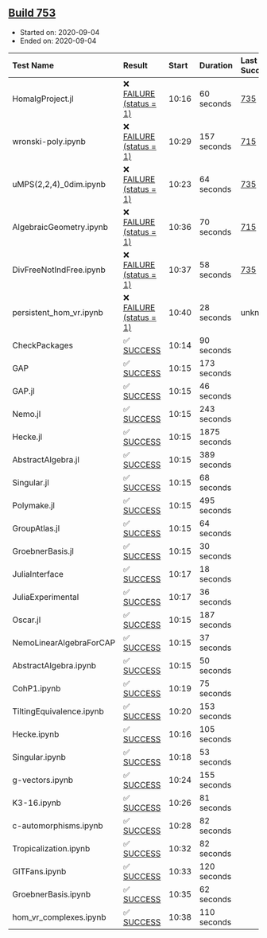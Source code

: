## [Build 753](https://oscarci.mathematik.uni-kl.de/job/oscar-stable/753/)

* Started on: 2020-09-04
* Ended on: 2020-09-04

| Test Name    | Result | Start | Duration | Last Success | First Failure |
|:-------------|:-------|:------|:---------|:-------------|:--------------|
| HomalgProject.jl | ❌ [FAILURE (status = 1)](https://oscarci.mathematik.uni-kl.de/job/oscar-stable/753/artifact/logs/build-753/HomalgProject.jl.log) | 10:16 | 60 seconds | [735](https://oscarci.mathematik.uni-kl.de/job/oscar-stable/735/) | [736](https://oscarci.mathematik.uni-kl.de/job/oscar-stable/736/) |
| wronski-poly.ipynb | ❌ [FAILURE (status = 1)](https://oscarci.mathematik.uni-kl.de/job/oscar-stable/753/artifact/logs/build-753/wronski-poly.ipynb.log) | 10:29 | 157 seconds | [715](https://oscarci.mathematik.uni-kl.de/job/oscar-stable/715/) | [716](https://oscarci.mathematik.uni-kl.de/job/oscar-stable/716/) |
| uMPS(2,2,4)_0dim.ipynb | ❌ [FAILURE (status = 1)](https://oscarci.mathematik.uni-kl.de/job/oscar-stable/753/artifact/logs/build-753/uMPS-2-2-4-_0dim.ipynb.log) | 10:23 | 64 seconds | [735](https://oscarci.mathematik.uni-kl.de/job/oscar-stable/735/) | [736](https://oscarci.mathematik.uni-kl.de/job/oscar-stable/736/) |
| AlgebraicGeometry.ipynb | ❌ [FAILURE (status = 1)](https://oscarci.mathematik.uni-kl.de/job/oscar-stable/753/artifact/logs/build-753/AlgebraicGeometry.ipynb.log) | 10:36 | 70 seconds | [715](https://oscarci.mathematik.uni-kl.de/job/oscar-stable/715/) | [716](https://oscarci.mathematik.uni-kl.de/job/oscar-stable/716/) |
| DivFreeNotIndFree.ipynb | ❌ [FAILURE (status = 1)](https://oscarci.mathematik.uni-kl.de/job/oscar-stable/753/artifact/logs/build-753/DivFreeNotIndFree.ipynb.log) | 10:37 | 58 seconds | [735](https://oscarci.mathematik.uni-kl.de/job/oscar-stable/735/) | [736](https://oscarci.mathematik.uni-kl.de/job/oscar-stable/736/) |
| persistent_hom_vr.ipynb | ❌ [FAILURE (status = 1)](https://oscarci.mathematik.uni-kl.de/job/oscar-stable/753/artifact/logs/build-753/persistent_hom_vr.ipynb.log) | 10:40 | 28 seconds | unknown | unknown |
| CheckPackages | ✅ [SUCCESS](https://oscarci.mathematik.uni-kl.de/job/oscar-stable/753/artifact/logs/build-753/CheckPackages.log) | 10:14 | 90 seconds |  |  |
| GAP | ✅ [SUCCESS](https://oscarci.mathematik.uni-kl.de/job/oscar-stable/753/artifact/logs/build-753/GAP.log) | 10:15 | 173 seconds |  |  |
| GAP.jl | ✅ [SUCCESS](https://oscarci.mathematik.uni-kl.de/job/oscar-stable/753/artifact/logs/build-753/GAP.jl.log) | 10:15 | 46 seconds |  |  |
| Nemo.jl | ✅ [SUCCESS](https://oscarci.mathematik.uni-kl.de/job/oscar-stable/753/artifact/logs/build-753/Nemo.jl.log) | 10:15 | 243 seconds |  |  |
| Hecke.jl | ✅ [SUCCESS](https://oscarci.mathematik.uni-kl.de/job/oscar-stable/753/artifact/logs/build-753/Hecke.jl.log) | 10:15 | 1875 seconds |  |  |
| AbstractAlgebra.jl | ✅ [SUCCESS](https://oscarci.mathematik.uni-kl.de/job/oscar-stable/753/artifact/logs/build-753/AbstractAlgebra.jl.log) | 10:15 | 389 seconds |  |  |
| Singular.jl | ✅ [SUCCESS](https://oscarci.mathematik.uni-kl.de/job/oscar-stable/753/artifact/logs/build-753/Singular.jl.log) | 10:15 | 68 seconds |  |  |
| Polymake.jl | ✅ [SUCCESS](https://oscarci.mathematik.uni-kl.de/job/oscar-stable/753/artifact/logs/build-753/Polymake.jl.log) | 10:15 | 495 seconds |  |  |
| GroupAtlas.jl | ✅ [SUCCESS](https://oscarci.mathematik.uni-kl.de/job/oscar-stable/753/artifact/logs/build-753/GroupAtlas.jl.log) | 10:15 | 64 seconds |  |  |
| GroebnerBasis.jl | ✅ [SUCCESS](https://oscarci.mathematik.uni-kl.de/job/oscar-stable/753/artifact/logs/build-753/GroebnerBasis.jl.log) | 10:15 | 30 seconds |  |  |
| JuliaInterface | ✅ [SUCCESS](https://oscarci.mathematik.uni-kl.de/job/oscar-stable/753/artifact/logs/build-753/JuliaInterface.log) | 10:17 | 18 seconds |  |  |
| JuliaExperimental | ✅ [SUCCESS](https://oscarci.mathematik.uni-kl.de/job/oscar-stable/753/artifact/logs/build-753/JuliaExperimental.log) | 10:17 | 36 seconds |  |  |
| Oscar.jl | ✅ [SUCCESS](https://oscarci.mathematik.uni-kl.de/job/oscar-stable/753/artifact/logs/build-753/Oscar.jl.log) | 10:15 | 187 seconds |  |  |
| NemoLinearAlgebraForCAP | ✅ [SUCCESS](https://oscarci.mathematik.uni-kl.de/job/oscar-stable/753/artifact/logs/build-753/NemoLinearAlgebraForCAP.log) | 10:15 | 37 seconds |  |  |
| AbstractAlgebra.ipynb | ✅ [SUCCESS](https://oscarci.mathematik.uni-kl.de/job/oscar-stable/753/artifact/logs/build-753/AbstractAlgebra.ipynb.log) | 10:15 | 50 seconds |  |  |
| CohP1.ipynb | ✅ [SUCCESS](https://oscarci.mathematik.uni-kl.de/job/oscar-stable/753/artifact/logs/build-753/CohP1.ipynb.log) | 10:19 | 75 seconds |  |  |
| TiltingEquivalence.ipynb | ✅ [SUCCESS](https://oscarci.mathematik.uni-kl.de/job/oscar-stable/753/artifact/logs/build-753/TiltingEquivalence.ipynb.log) | 10:20 | 153 seconds |  |  |
| Hecke.ipynb | ✅ [SUCCESS](https://oscarci.mathematik.uni-kl.de/job/oscar-stable/753/artifact/logs/build-753/Hecke.ipynb.log) | 10:16 | 105 seconds |  |  |
| Singular.ipynb | ✅ [SUCCESS](https://oscarci.mathematik.uni-kl.de/job/oscar-stable/753/artifact/logs/build-753/Singular.ipynb.log) | 10:18 | 53 seconds |  |  |
| g-vectors.ipynb | ✅ [SUCCESS](https://oscarci.mathematik.uni-kl.de/job/oscar-stable/753/artifact/logs/build-753/g-vectors.ipynb.log) | 10:24 | 155 seconds |  |  |
| K3-16.ipynb | ✅ [SUCCESS](https://oscarci.mathematik.uni-kl.de/job/oscar-stable/753/artifact/logs/build-753/K3-16.ipynb.log) | 10:26 | 81 seconds |  |  |
| c-automorphisms.ipynb | ✅ [SUCCESS](https://oscarci.mathematik.uni-kl.de/job/oscar-stable/753/artifact/logs/build-753/c-automorphisms.ipynb.log) | 10:28 | 82 seconds |  |  |
| Tropicalization.ipynb | ✅ [SUCCESS](https://oscarci.mathematik.uni-kl.de/job/oscar-stable/753/artifact/logs/build-753/Tropicalization.ipynb.log) | 10:32 | 82 seconds |  |  |
| GITFans.ipynb | ✅ [SUCCESS](https://oscarci.mathematik.uni-kl.de/job/oscar-stable/753/artifact/logs/build-753/GITFans.ipynb.log) | 10:33 | 120 seconds |  |  |
| GroebnerBasis.ipynb | ✅ [SUCCESS](https://oscarci.mathematik.uni-kl.de/job/oscar-stable/753/artifact/logs/build-753/GroebnerBasis.ipynb.log) | 10:35 | 62 seconds |  |  |
| hom_vr_complexes.ipynb | ✅ [SUCCESS](https://oscarci.mathematik.uni-kl.de/job/oscar-stable/753/artifact/logs/build-753/hom_vr_complexes.ipynb.log) | 10:38 | 110 seconds |  |  |
